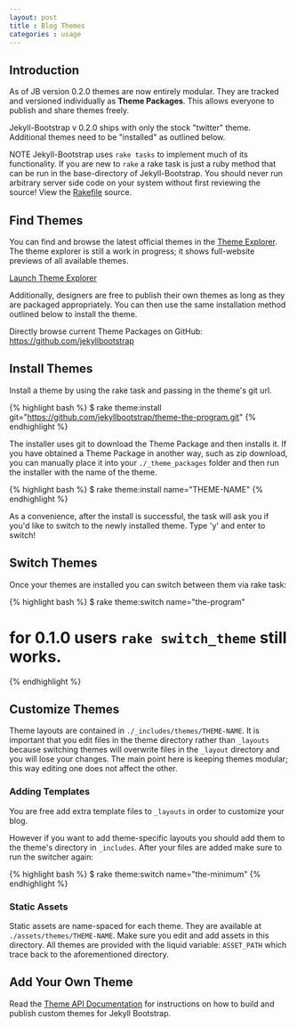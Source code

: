 ```yaml
---
layout: post
title : Blog Themes
categories : usage
---
```


## Introduction

As of JB version 0.2.0 themes are now entirely modular. They are tracked and versioned individually as **Theme Packages**.
This allows everyone to publish and share themes freely.

Jekyll-Bootstrap v 0.2.0 ships with only the stock "twitter" theme.
Additional themes need to be "installed" as outlined below.

<span class="label warning">NOTE</span>
Jekyll-Bootstrap uses `rake tasks` to implement much of its functionality.
If you are new to `rake` a rake task is just a ruby method that can be run in the base-directory
of Jekyll-Bootstrap. You should never run arbitrary server side code on your system without first reviewing the source!
View the [Rakefile](https://github.com/plusjade/jekyll-bootstrap/blob/master/Rakefile) source.

## Find Themes

You can find and browse the latest official themes in the [Theme Explorer](http://themes.jekyllbootstrap.com).
The theme explorer is still a work in progress; it shows full-website previews of all available themes.

<div style="ext-align:right; margin-bottom:10px">
  <a href="http://themes.jekyllbootstrap.com" class="btn primary" style="">Launch Theme Explorer</a>
</div>

Additionally, designers are free to publish their own themes as long as they are packaged appropriately.
You can then use the same installation method outlined below to install the theme.

Directly browse current Theme Packages on GitHub: <https://github.com/jekyllbootstrap>

## Install Themes

Install a theme by using the rake task and passing in the theme's git url.

{% highlight bash %}
$ rake theme:install git="https://github.com/jekyllbootstrap/theme-the-program.git"
{% endhighlight %}


The installer uses git to download the Theme Package and then installs it.
If you have obtained a Theme Package in another way, such as zip download, you can manually
place it into your `./_theme_packages` folder and then run the installer with the name of the theme.

{% highlight bash %}
$ rake theme:install name="THEME-NAME"
{% endhighlight %}
    

As a convenience, after the install is successful, the task will ask you if you'd like to switch to the newly installed theme.
Type 'y' and enter to switch!

## Switch Themes

Once your themes are installed you can switch between them via rake task:

{% highlight bash %}
$ rake theme:switch name="the-program"
# for 0.1.0 users `rake switch_theme` still works.
{% endhighlight %}

## Customize Themes

Theme layouts are contained in `./_includes/themes/THEME-NAME`.
It is important that you edit files in the theme directory rather than `_layouts` 
because switching themes will overwrite files in the `_layout` directory and you will lose your changes.
The main point here is keeping themes modular; this way editing one does not affect the other.

### Adding Templates

You are free add extra template files to `_layouts` in order to customize your blog.

However if you want to add theme-specific layouts you should add them to the theme's directory in `_includes`.
After your files are added make sure to run the switcher again:

{% highlight bash %}
$ rake theme:switch name="the-minimum"
{% endhighlight %}
    


### Static Assets

Static assets are name-spaced for each theme. They are available at `./assets/themes/THEME-NAME`.
Make sure you edit and add assets in this directory.
All themes are provided with the liquid variable: `ASSET_PATH` which trace back to the aforementioned directory.

## Add Your Own Theme

Read the [Theme API Documentation](/api/theme-api.html) for instructions on how to build and publish custom themes for Jekyll Bootstrap.

